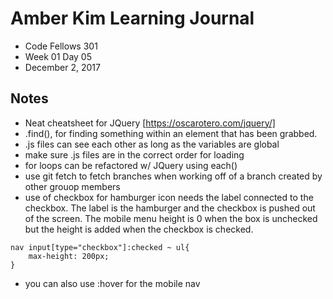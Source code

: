 # Amber Kim Learning Journal
* Code Fellows 301
* Week 01 Day 05
* December 2, 2017

## Notes
* Neat cheatsheet for JQuery [https://oscarotero.com/jquery/]
* .find(), for finding something within an element that has been grabbed.
* .js files can see each other as long as the variables are global
* make sure .js files are in the correct order for loading
* for loops can be refactored w/ JQuery using each()
* use git fetch to fetch branches when working off of a branch created by other grouop members
* use of checkbox for hamburger icon needs the label connected to the checkbox. The label is the hamburger and the checkbox is pushed out of the screen. The mobile menu height is 0 when the box is unchecked but the height is added when the checkbox is checked.
```
nav input[type="checkbox"]:checked ~ ul{
    max-height: 200px;
}
```
* you can also use :hover for the mobile nav